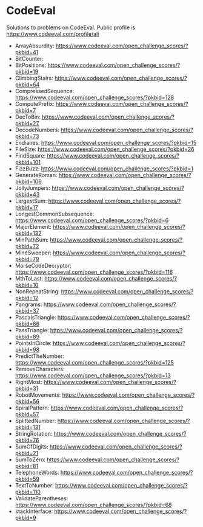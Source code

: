 CodeEval
========

Solutions to problems on CodeEval. Public profile is https://www.codeeval.com/profile/ali

- ArrayAbsurdity: https://www.codeeval.com/open_challenge_scores/?pkbid=41
- BitCounter:
- BitPositions: https://www.codeeval.com/open_challenge_scores/?pkbid=19
- ClimbingStairs: https://www.codeeval.com/open_challenge_scores/?pkbid=64
- CompressedSequence: https://www.codeeval.com/open_challenge_scores/?pkbid=128
- ComputePrefix: https://www.codeeval.com/open_challenge_scores/?pkbid=7
- DecToBin: https://www.codeeval.com/open_challenge_scores/?pkbid=27
- DecodeNumbers: https://www.codeeval.com/open_challenge_scores/?pkbid=73
- Endianes: https://www.codeeval.com/open_challenge_scores/?pkbid=15
- FileSize: https://www.codeeval.com/open_challenge_scores/?pkbid=26
- FindSquare: https://www.codeeval.com/open_challenge_scores/?pkbid=101
- FizzBuzz: https://www.codeeval.com/open_challenge_scores/?pkbid=1
- GenerateRoman: https://www.codeeval.com/open_challenge_scores/?pkbid=106
- JollyJumpers: https://www.codeeval.com/open_challenge_scores/?pkbid=43
- LargestSum: https://www.codeeval.com/open_challenge_scores/?pkbid=17
- LongestCommonSubsequence: https://www.codeeval.com/open_challenge_scores/?pkbid=6
- MajorElement: https://www.codeeval.com/open_challenge_scores/?pkbid=132
- MinPathSum: https://www.codeeval.com/open_challenge_scores/?pkbid=72
- MineSweeper: https://www.codeeval.com/open_challenge_scores/?pkbid=79
- MorseCodeDecryptor: https://www.codeeval.com/open_challenge_scores/?pkbid=116
- MthToLast: https://www.codeeval.com/open_challenge_scores/?pkbid=10
- NonRepeatString: https://www.codeeval.com/open_challenge_scores/?pkbid=12
- Pangrams: https://www.codeeval.com/open_challenge_scores/?pkbid=37
- PascalsTriangle: https://www.codeeval.com/open_challenge_scores/?pkbid=66
- PassTriangle: https://www.codeeval.com/open_challenge_scores/?pkbid=89
- PointsInCircle: https://www.codeeval.com/open_challenge_scores/?pkbid=98
- PredictTheNumber: https://www.codeeval.com/open_challenge_scores/?pkbid=125
- RemoveCharacters: https://www.codeeval.com/open_challenge_scores/?pkbid=13
- RightMost: https://www.codeeval.com/open_challenge_scores/?pkbid=31
- RobotMovements: https://www.codeeval.com/open_challenge_scores/?pkbid=56
- SpiralPattern: https://www.codeeval.com/open_challenge_scores/?pkbid=57
- SplittedNumber: https://www.codeeval.com/open_challenge_scores/?pkbid=131
- StringRotation: https://www.codeeval.com/open_challenge_scores/?pkbid=76
- SumOfDigits: https://www.codeeval.com/open_challenge_scores/?pkbid=21
- SumToZero: https://www.codeeval.com/open_challenge_scores/?pkbid=81
- TelephoneWords: https://www.codeeval.com/open_challenge_scores/?pkbid=59
- TextToNumber: https://www.codeeval.com/open_challenge_scores/?pkbid=110
- ValidateParentheses: https://www.codeeval.com/open_challenge_scores/?pkbid=68
- stackInterface: https://www.codeeval.com/open_challenge_scores/?pkbid=9
